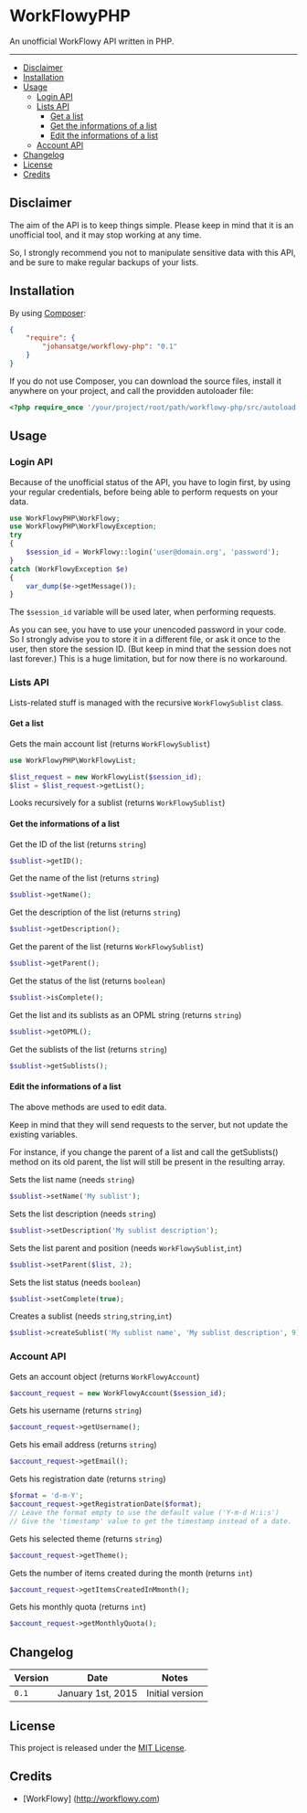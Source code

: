 # WorkFlowyPHP

An unofficial WorkFlowy API written in PHP.

---

* [Disclaimer](#disclaimer)
* [Installation](#installation)
* [Usage](#usage)
  * [Login API](#login-api)
  * [Lists API](#lists-api)
    * [Get a list](#get-a-list)
    * [Get the informations of a list](#get-the-informations-of-a-list)
    * [Edit the informations of a list](#edit-the-informations-of-a-list)
  * [Account API](#account-api)
* [Changelog](#changelog)
* [License](#license)
* [Credits](#credits)

## Disclaimer

The aim of the API is to keep things simple. Please keep in mind that it is an unofficial tool, and it may stop working at any time.

So, I strongly recommend you not to manipulate sensitive data with this API, and be sure to make regular backups of your lists.

## Installation

By using [Composer](https://getcomposer.org/):

```json
{
    "require": {
        "johansatge/workflowy-php": "0.1"
    }
}
```

If you do not use Composer, you can download the source files, install it anywhere on your project, and call the providden autoloader file:

```php
<?php require_once '/your/project/root/path/workflowy-php/src/autoload.php';
```

## Usage

### Login API

Because of the unofficial status of the API, you have to login first, by using your regular credentials, before being able to perform requests on your data.

```php
use WorkFlowyPHP\WorkFlowy;
use WorkFlowyPHP\WorkFlowyException;
try
{
    $session_id = WorkFlowy::login('user@domain.org', 'password');
}
catch (WorkFlowyException $e)
{
    var_dump($e->getMessage());
}
```

The `$session_id` variable will be used later, when performing requests.

As you can see, you have to use your unencoded password in your code. 
So I strongly advise you to store it in a different file, or ask it once to the user, then store the session ID. (But keep in mind that the session does not last forever.)
This is a huge limitation, but for now there is no workaround.

### Lists API

Lists-related stuff is managed with the recursive `WorkFlowySublist` class.

#### Get a list

Gets the main account list (returns `WorkFlowySublist`)

```php
use WorkFlowyPHP\WorkFlowyList;

$list_request = new WorkFlowyList($session_id);
$list = $list_request->getList();
```

Looks recursively for a sublist (returns `WorkFlowySublist`)

#### Get the informations of a list

Get the ID of the list (returns `string`)

```php
$sublist->getID();
```

Get the name of the list (returns `string`)

```php
$sublist->getName();
```

Get the description of the list (returns `string`)

```php
$sublist->getDescription();
```

Get the parent of the list (returns `WorkFlowySublist`)

```php
$sublist->getParent();
```

Get the status of the list (returns `boolean`)

```php
$sublist->isComplete();
```

Get the list and its sublists as an OPML string (returns `string`)

```php
$sublist->getOPML();
```

Get the sublists of the list (returns `string`)

```php
$sublist->getSublists();
```

#### Edit the informations of a list

The above methods are used to edit data.

Keep in mind that they will send requests to the server, but not update the existing variables.

For instance, if you change the parent of a list and call the getSublists() method on its old parent, the list will still be present in the resulting array.

Sets the list name (needs `string`)

```php
$sublist->setName('My sublist');
```

Sets the list description (needs `string`)

```php
$sublist->setDescription('My sublist description');
```

Sets the list parent and position (needs `WorkFlowySublist`,`int`)

```php
$sublist->setParent($list, 2);
```

Sets the list status (needs `boolean`)

```php
$sublist->setComplete(true);
```

Creates a sublist (needs `string`,`string`,`int`)

```php
$sublist->createSublist('My sublist name', 'My sublist description', 9);
```

### Account API

Gets an account object (returns `WorkFlowyAccount`)

```php
$account_request = new WorkFlowyAccount($session_id);
```

Gets his username (returns `string`)

```php
$account_request->getUsername();
```

Gets his email address (returns `string`)

```php
$account_request->getEmail();
```

Gets his registration date (returns `string`)

```php
$format = 'd-m-Y';
$account_request->getRegistrationDate($format);
// Leave the format empty to use the default value ('Y-m-d H:i:s')
// Give the 'timestamp' value to get the timestamp instead of a date.
```

Gets his selected theme (returns `string`)

```php
$account_request->getTheme();
```

Gets the number of items created during the month (returns `int`)

```php
$account_request->getItemsCreatedInMmonth();
```

Gets his monthly quota (returns `int`)

```php
$account_request->getMonthlyQuota();
```

## Changelog

| Version | Date | Notes |
| --- | --- | --- |
| `0.1` | January 1st, 2015 | Initial version |

## License

This project is released under the [MIT License](LICENSE).

## Credits

* [WorkFlowy] (http://workflowy.com)
